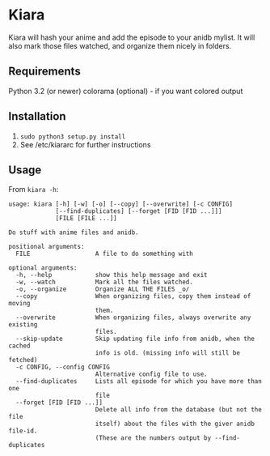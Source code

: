 Kiara
=====

Kiara will hash your anime and add the episode to your anidb mylist.
It will also mark those files watched, and organize them nicely in folders.

Requirements
------------
Python 3.2 (or newer)
colorama (optional) - if you want colored output

Installation
------------
1. `sudo python3 setup.py install`
2. See /etc/kiararc for further instructions

Usage
-----
From `kiara -h`:

	usage: kiara [-h] [-w] [-o] [--copy] [--overwrite] [-c CONFIG]
	             [--find-duplicates] [--forget [FID [FID ...]]]
	             [FILE [FILE ...]]
	
	Do stuff with anime files and anidb.
	
	positional arguments:
	  FILE                  A file to do something with
	
	optional arguments:
	  -h, --help            show this help message and exit
	  -w, --watch           Mark all the files watched.
	  -o, --organize        Organize ALL THE FILES _o/
	  --copy                When organizing files, copy them instead of moving
	                        them.
	  --overwrite           When organizing files, always overwrite any existing
	                        files.
	  --skip-update         Skip updating file info from anidb, when the cached
	                        info is old. (missing info will still be fetched)
	  -c CONFIG, --config CONFIG
	                        Alternative config file to use.
	  --find-duplicates     Lists all episode for which you have more than one
	                        file
	  --forget [FID [FID ...]]
	                        Delete all info from the database (but not the file
	                        itself) about the files with the giver anidb file-id.
	                        (These are the numbers output by --find-duplicates
